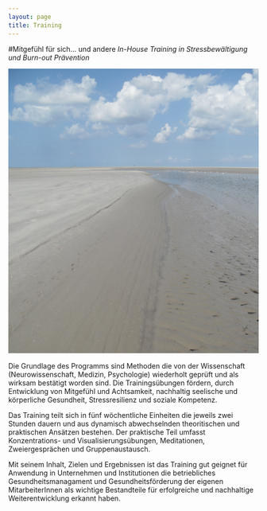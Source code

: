 ```yaml
---
layout: page
title: Training
---
```


#Mitgefühl für sich... und andere
*In-House Training in Stressbewältigung und Burn-out Prävention*

![Bild zu Training](/images/training.jpg)

Die Grundlage des Programms sind Methoden die  von der  Wissenschaft  (Neurowissenschaft, 
Medizin, Psychologie) wiederholt geprüft und  als wirksam bestätigt worden sind. Die Trainingsübungen fördern, durch Entwicklung von Mitgefühl und Achtsamkeit, nachhaltig seelische und körperliche Gesundheit, Stressresilienz und soziale Kompetenz. 

Das Training teilt sich in fünf  wöchentliche Einheiten die jeweils zwei Stunden dauern und aus dynamisch
abwechselnden theoritischen und praktischen Ansätzen bestehen. Der praktische Teil umfasst Konzentrations- und
Visualisierungsübungen, Meditationen, Zweiergesprächen und Gruppenaustausch.

Mit seinem Inhalt, Zielen und Ergebnissen ist das Training gut geignet für Anwendung in Unternehmen und Institutionen die betriebliches Gesundheitsmanagament und Gesundheitsförderung der eigenen MitarbeiterInnen als wichtige Bestandteile für erfolgreiche und nachhaltige Weiterentwicklung erkannt haben.

